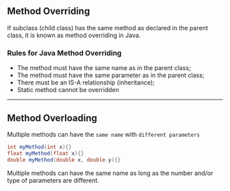 ## Method Overriding

If subclass (child class) has the same method as declared in the parent class, it is known as method overriding in Java.

### Rules for Java Method Overriding

- The method must have the same name as in the parent class;
- The method must have the same parameter as in the parent class;
- There must be an IS-A relationship (inheritance);
- Static method cannot be overridden

---

## Method Overloading

Multiple methods can have the `same name` with `different parameters`

```java
int myMethod(int x){}
float myMethod(float x){}
double myMethod(double x, double y){}
```

Multiple methods can have the same name as long as the number and/or type of parameters are different.